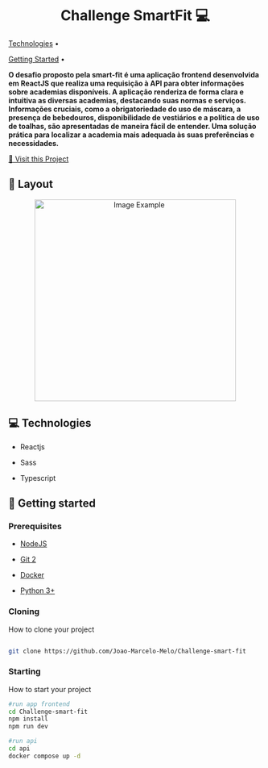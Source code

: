 <h1 align="center"  style="font-weight: bold;">Challenge SmartFit 💻</h1>

  

<p align="center">

<a  href="#tech">Technologies</a> •

<a  href="#started">Getting Started</a> •
</p>

  

<p align="center">

<b>O desafio proposto pela smart-fit é  uma aplicação frontend desenvolvida em ReactJS que realiza uma requisição à API para obter informações sobre academias disponíveis. A aplicação renderiza de forma clara e intuitiva as diversas academias, destacando suas normas e serviços. Informações cruciais, como a obrigatoriedade do uso de máscara, a presença de bebedouros, disponibilidade de vestiários e a política de uso de toalhas, são apresentadas de maneira fácil de entender. Uma solução prática para localizar a academia mais adequada às suas preferências e necessidades.</b>

</p>

  

<p align="center">

<a  href="PROJECT__URL">📱 Visit this Project</a>

</p>

  

<h2  id="layout">🎨 Layout</h2>

  

<p align="center">

<img  src="https://raw.githubusercontent.com/bioritmo/front-end-code-challenge-smartsite/master/preview.png"  alt="Image Example"  width="400px">

</p>

  

<h2  id="technologies">💻 Technologies</h2>

  

- Reactjs

- Sass

- Typescript
  

<h2  id="started">🚀 Getting started</h2>


<h3>Prerequisites</h3>

  

-  [NodeJS](https://github.com/)

-  [Git 2](https://github.com)

-  [Docker](https://docs.docker.com/desktop/install/windows-install/)

- [Python 3+](https://www.python.org/)
  

<h3>Cloning</h3>

  

How to clone your project

  

```bash

git clone https://github.com/Joao-Marcelo-Melo/Challenge-smart-fit

```

  

<h3>Starting</h3>

  

How to start your project

  

```bash
#run app frontend
cd Challenge-smart-fit
npm install
npm run dev

#run api
cd api
docker compose up -d
```